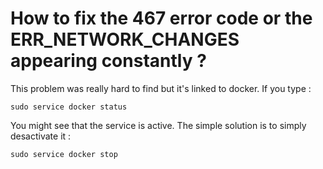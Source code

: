 # How to fix the 467 error code or the ERR_NETWORK_CHANGES appearing constantly ?

This problem was really hard to find but it's linked to docker. If you type :

```
sudo service docker status
```

You might see that the service is active. The simple solution is to simply desactivate it :

```
sudo service docker stop
```
